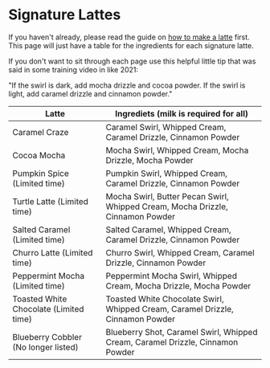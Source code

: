 # Signature Lattes

If you haven't already, please read the guide on [how to make a latte](latte.md) first. This page will just have a table for the ingredients for each signature latte.

If you don't want to sit through each page use this helpful little tip that was said in some training video in like 2021:

"If the swirl is dark, add mocha drizzle and cocoa powder. If the swirl is light, add caramel drizzle and cinnamon powder."

|Latte|Ingrediets (milk is required for all)|
|---|---|
|Caramel Craze|Caramel Swirl, Whipped Cream, Caramel Drizzle, Cinnamon Powder|
|Cocoa Mocha|Mocha Swirl, Whipped Cream, Mocha Drizzle, Mocha Powder|
|Pumpkin Spice (Limited time)|Pumpkin Swirl, Whipped Cream, Caramel Drizzle, Cinnamon Powder|
|Turtle Latte (Limited time)|Mocha Swirl, Butter Pecan Swirl, Whipped Cream, Mocha Drizzle, Cinnamon Powder|
|Salted Caramel (Limited time)|Salted Caramel, Whipped Cream, Caramel Drizzle, Cinnamon Powder|
|Churro Latte (Limited time)|Churro Swirl, Whipped Cream, Caramel Drizzle, Cinnamon Powder|
|Peppermint Mocha (Limited time)|Peppermint Mocha Swirl, Whipped Cream, Mocha Drizzle, Mocha Powder|
|Toasted White Chocolate (Limited time)|Toasted White Chocolate Swirl, Whipped Cream, Caramel Drizzle, Cinnamon Powder|
|Blueberry Cobbler (No longer listed)|Blueberry Shot, Caramel Swirl, Whipped Cream, Caramel Drizzle, Cinnamon Powder|